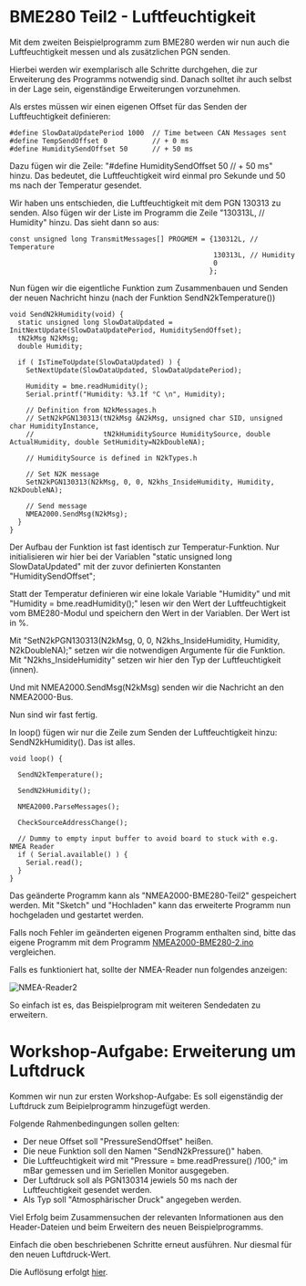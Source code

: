 # BME280 Teil2 - Luftfeuchtigkeit

Mit dem zweiten Beispielprogramm zum BME280 werden wir nun auch die Luftfeuchtigkeit messen und als zusätzlichen PGN senden.

Hierbei werden wir exemplarisch alle Schritte durchgehen, die zur Erweiterung des Programms notwendig sind. Danach solltet ihr auch selbst in der Lage sein, eigenständige Erweiterungen vorzunehmen. 

Als erstes müssen wir einen eigenen Offset für das Senden der Luftfeuchtigkeit definieren:

```
#define SlowDataUpdatePeriod 1000  // Time between CAN Messages sent
#define TempSendOffset 0           // + 0 ms
#define HumiditySendOffset 50      // + 50 ms
````

Dazu fügen wir die Zeile: "#define HumiditySendOffset 50      // + 50 ms" hinzu.
Das bedeutet, die Luftfeuchtigkeit wird einmal pro Sekunde und 50 ms nach der Temperatur gesendet.

Wir haben uns entschieden, die Luftfeuchtigkeit mit dem PGN 130313 zu senden. Also fügen wir der Liste im Programm die Zeile "130313L, // Humidity" hinzu.
Das sieht dann so aus:

```
const unsigned long TransmitMessages[] PROGMEM = {130312L, // Temperature
                                                  130313L, // Humidity
                                                  0
                                                 };
````

Nun fügen wir die eigentliche Funktion zum Zusammenbauen und Senden der neuen Nachricht hinzu (nach der Funktion SendN2kTemperature())

```
void SendN2kHumidity(void) {
  static unsigned long SlowDataUpdated = InitNextUpdate(SlowDataUpdatePeriod, HumiditySendOffset);
  tN2kMsg N2kMsg;
  double Humidity;        

  if ( IsTimeToUpdate(SlowDataUpdated) ) {
    SetNextUpdate(SlowDataUpdated, SlowDataUpdatePeriod);
        
    Humidity = bme.readHumidity();
    Serial.printf("Humidity: %3.1f °C \n", Humidity);

    // Definition from N2kMessages.h
    // SetN2kPGN130313(tN2kMsg &N2kMsg, unsigned char SID, unsigned char HumidityInstance,
    //                 tN2kHumiditySource HumiditySource, double ActualHumidity, double SetHumidity=N2kDoubleNA);
    
    // HumiditySource is defined in N2kTypes.h

    // Set N2K message
    SetN2kPGN130313(N2kMsg, 0, 0, N2khs_InsideHumidity, Humidity, N2kDoubleNA);
    
    // Send message
    NMEA2000.SendMsg(N2kMsg);
  }
}
```

Der Aufbau der Funktion ist fast identisch zur Temperatur-Funktion. Nur initialisieren wir hier bei der Variablen "static unsigned long SlowDataUpdated" mit der zuvor definierten Konstanten "HumiditySendOffset";

Statt der Temperatur definieren wir eine lokale Variable "Humidity" und mit "Humidity = bme.readHumidity();" lesen wir den Wert der Luftfeuchtigkeit vom BME280-Modul und speichern den Wert in der Variablen. Der Wert ist in %.

Mit "SetN2kPGN130313(N2kMsg, 0, 0, N2khs_InsideHumidity, Humidity, N2kDoubleNA);" setzen wir die notwendigen Argumente für die Funktion. Mit "N2khs_InsideHumidity" setzen wir hier den Typ der Luftfeuchtigkeit (innen).

Und mit NMEA2000.SendMsg(N2kMsg) senden wir die Nachricht an den NMEA2000-Bus.

Nun sind wir fast fertig.

In loop() fügen wir nur die Zeile zum Senden der Luftfeuchtigkeit hinzu: SendN2kHumidity(). Das ist alles.

```
void loop() {

  SendN2kTemperature();
  
  SendN2kHumidity();

  NMEA2000.ParseMessages();

  CheckSourceAddressChange();
  
  // Dummy to empty input buffer to avoid board to stuck with e.g. NMEA Reader
  if ( Serial.available() ) {
    Serial.read();
  }
}
```

Das geänderte Programm kann als "NMEA2000-BME280-Teil2" gespeichert werden.
Mit "Sketch" und "Hochladen" kann das erweiterte Programm nun hochgeladen und gestartet werden.

Falls noch Fehler im geänderten eigenen Programm enthalten sind, bitte das eigene Programm mit dem Programm [NMEA2000-BME280-2.ino](https://github.com/AK-Homberger/NMEA2000-Workshop/blob/main/Software/NMEA2000-BME280-2/NMEA2000-BME280-2.ino) vergleichen.

Falls es funktioniert hat, sollte der NMEA-Reader nun folgendes anzeigen:

![NMEA-Reader2](https://github.com/AK-Homberger/NMEA-Workshop/blob/main/Bilder/NMEAReader-2.png)


So einfach ist es, das Beispielprogram mit weiteren Sendedaten zu erweitern.

# Workshop-Aufgabe: Erweiterung um Luftdruck

Kommen wir nun zur ersten Workshop-Aufgabe: Es soll eigenständig der Luftdruck zum Beipielprogramm hinzugefügt werden.

Folgende Rahmenbedingungen sollen gelten:

- Der neue Offset soll "PressureSendOffset" heißen.
- Die neue Funktion soll den Namen "SendN2kPressure()" haben.
- Die Luftfeuchtigkeit wird mit "Pressure = bme.readPressure() /100;" im mBar gemessen und im Seriellen Monitor ausgegeben.
- Der Luftdruck soll als PGN130314 jewiels 50 ms nach der Luftfeuchtigkeit gesendet werden.
- Als Typ soll "Atmosphärischer Druck" angegeben werden.

Viel Erfolg beim Zusammensuchen der relevanten Informationen aus den Header-Dateien und beim Erweitern des neuen Beispielprogramms.

Einfach die oben beschriebenen Schritte erneut ausführen. Nur diesmal für den neuen Luftdruck-Wert.

Die Auflösung erfolgt [hier](https://github.com/AK-Homberger/NMEA-Workshop/blob/main/Docs/BME280-3.md).

